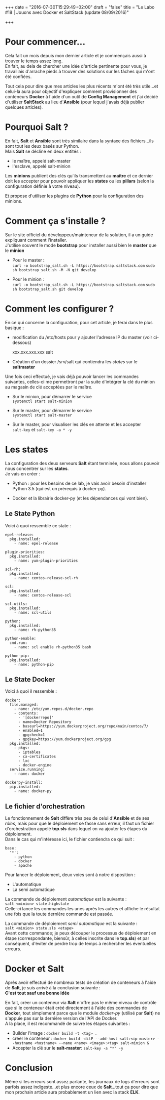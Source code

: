 +++
date = "2016-07-30T15:29:49+02:00"
draft = "false"
title = "Le Labo #18 | Jouons avec Docker et SaltStack (update 08/09/2016)"

+++


# Pour commencer...
Cela fait un mois depuis mon dernier article et je commençais aussi à trouver le temps assez long.  
En fait, au dela de chercher une idée d'article pertinente pour vous, je travaillais d'arrache pieds à trouver des solutions sur les tâches qui m'ont été confiées.  

Tout cela pour dire que mes articles les plus récents m'ont été très utile...et celui-la aura pour objectif d'expliquer comment provisionner des conteneurs **Docker** à l'aide d'un outil de **Config Management** et j'ai décidé d'utiliser **SaltStack** au lieu d'**Ansible** (pour lequel j'avais déjà publier quelques articles).


# Pourquoi Salt ?
En fait, **Salt** et **Ansible** sont très similaire dans la syntaxe des fichiers...ils sont tout les deux basés sur Python.  
Mais **Salt** se décline en deux entités : 

- le maître, appelé salt-master
- l'esclave, appelé salt-minion

Les **minions** publient des clés qu'ils transmettent au **maître** et ce dernier doit les accepter pour pouvoir appliquer les **states** ou les **pillars** (selon la configuration définie à votre niveau). 

Et propose d'utiliser les plugins de **Python** pour la configuration des minions.


# Comment ça s'installe ?
Sur le site officiel du développeur/mainteneur de la solution, il a un guide expliquant comment l'installer.  
J'utilise souvent le mode **bootstrap** pour installer aussi bien le **master** que le **minion**

- Pour le master :  
`curl -o bootstrap_salt.sh -L https://bootstrap.saltstack.com`
`sudo sh bootstrap_salt.sh -M -N git develop`

- Pour le minion :  
`curl -o bootstrap_salt.sh -L https://bootstrap.saltstack.com`
`sudo sh bootstrap_salt.sh git develop`


# Comment les configurer ?
En ce qui concerne la configuration, pour cet article, je ferai dans le plus basique :

- modification du /etc/hosts pour y ajouter l'adresse IP du master (voir ci-dessous)

	xxx.xxx.xxx.xxx 		salt

- Création d'un dossier /srv/salt qui contiendra les *states* sur le **saltmaster**

Une fois ceci effectué, je vais déjà pouvoir lancer les commandes suivantes, celles-ci me permettront par la suite d'intégrer la clé du minion au magasin de clé acceptées par le maître.

- Sur le minion, pour démarrer le service  
`systemctl start salt-minion`  

- Sur le master, pour démarrer le service  
`systemctl start salt-master`

- Sur le master, pour visualiser les clés en attente et les accepter  
`salt-key` et `salt-key -a * -y`


# Les states
La configuration des deux serveurs **Salt** étant terminée, nous allons pouvoir nous concentrer sur les **states**.  
Je vais en créer  : 

- Python : pour les besoins de ce lab, je vais avoir besoin d'installer Python 3.5 (qui est un prérequis à docker-py).

- Docker et la librairie docker-py (et les dépendances qui vont bien).

## Le State Python
Voici à quoi ressemble ce state :  

	epel-release:
	  pkg.installed:
    	- name: epel-release

	plugin-priorities:
	  pkg.installed:
	    - name: yum-plugin-priorities

	scl-rh:
	  pkg.installed:
	    - name: centos-release-scl-rh

	scl:
	  pkg.installed:
	    - name: centos-release-scl

	scl-utils:
	  pkg.installed:
	    - name: scl-utils

	python:
	  pkg.installed:
	    - name: rh-python35

	python-enable:
	  cmd.run:
	    - name: scl enable rh-python35 bash

	python-pip:
	  pkg.installed:
	    - name: python-pip

## Le State Docker
Voici à quoi il ressemble :

	docker:
	  file.managed:
	    - name: /etc/yum.repos.d/docker.repo
	    - contents:
	      - '[dockerrepo]'
	      - name=Docker Repository
	      - baseurl=https://yum.dockerproject.org/repo/main/centos/7/
	      - enabled=1
	      - gpgcheck=1
	      - gpgkey=https://yum.dockerproject.org/gpg
	  pkg.installed:
	    - pkgs:
	      - iptables
	      - ca-certificates
	      - lxc
	      - docker-engine
	  service.running:
	    - name: docker

	dockerpy-install:
	  pip.installed:
	    - name: docker-py


## Le fichier d'orchestration
Le fonctionnement de **Salt** diffère très peu de celui d'**Ansible** et de ses *rôles*, mais pour que le déploiement se fasse sans erreur, il faut un fichier d'orchestration appelé **top.sls** dans lequel on va ajouter les étapes du déploiement.  
Dans le cas qui m'intéresse ici, le fichier contiendra ce qui suit : 

	base:
	  '*':
	    - python
	    - docker
	    - apache

Pour lancer le déploiement, deux voies sont à notre disposition : 

- L'automatique
- La semi automatique

La commande de déploiement *automatique* est la suivante :  
`salt <minion> state.highstate`  
Celle-ci lance les commandes les unes après les autres et affiche le résultat une fois que la toute dernière commande est passée.

La commande de déploiement *semi automatique* est la suivante :  
`salt <minion> state.sls <etape>`  
Avant cette commande; je peux découper le processus de déploiement en étape (correspondante, biensûr, à celles inscrite dans le **top.sls**) et par conséquent, d'éviter de perdre trop de temps à rechercher les éventuelles erreurs.


# Docker et Salt
Après avoir effectué de nombreux tests de création de conteneurs à l'aide de **Salt**, je suis arrivé à la conclusion suivante :  
**C'est tout sauf une bonne idée**

En fait, créer un conteneur via **Salt** n'offre pas le même niveau de contrôle que si le conteneur était créé directement à l'aide des commandes de **Docker**, tout simplement parce que le module *docker-py* (utilisé par **Salt**) ne s'appuie pas sur la dernière version de l'API de Docker.  
A la place, il est recommandé de suivre les étapes suivantes :  

- Builder l'image : `docker build -t <tag> .`  
- créer le conteneur : `docker build -ditP --add-host salt:<ip master> --hostname <hostname> --name <name> <image>:<tag> salt-minion &`  
- Accepter la clé sur le **salt-master**: `salt-key -a "*" -y`

# Conclusion
Même si les erreurs sont assez parlante, les journaux de logs d'erreurs sont parfois assez indigeste...et plus encore ceux de **Salt**...tout ça pour dire que mon prochain article aura probablement un lien avec la stack **ELK**.